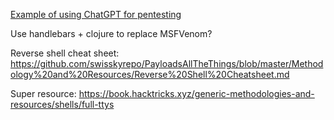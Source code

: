 
[Example of using ChatGPT for pentesting](https://hacklido.com/blog/112-chatgpt-a-new-ai-chatbot-or-a-hacking-tool)

Use handlebars + clojure to replace MSFVenom?

Reverse shell cheat sheet: https://github.com/swisskyrepo/PayloadsAllTheThings/blob/master/Methodology%20and%20Resources/Reverse%20Shell%20Cheatsheet.md


Super resource:
https://book.hacktricks.xyz/generic-methodologies-and-resources/shells/full-ttys

